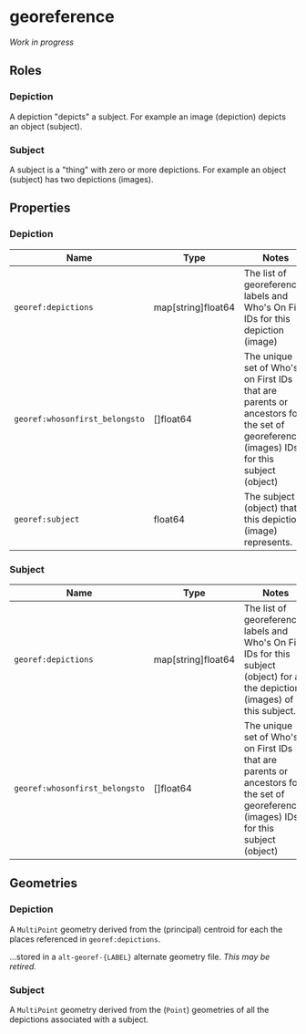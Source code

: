 # georeference

_Work in progress_

## Roles

### Depiction

A depiction "depicts" a subject. For example an image (depiction) depicts an object (subject).

### Subject

A subject is a "thing" with zero or more depictions. For example an object (subject) has two depictions (images).

## Properties

### Depiction

| Name | Type | Notes |
| --- | --- | --- |
| `georef:depictions` | map[string]float64 | The list of georeferenced labels and Who's On First IDs for this depiction (image) |
| `georef:whosonfirst_belongsto` | []float64 | The unique set of Who's on First IDs that are parents or ancestors for the set of georeferenced (images) IDs for this subject (object) |
| `georef:subject` | float64 | The subject (object) that this depiction (image) represents. |

### Subject

| Name | Type | Notes |
| --- | --- | --- |
| `georef:depictions` | map[string]float64 | The list of georeferenced labels and Who's On First IDs for this subject (object) for all the depictions (images) of this subject. |
| `georef:whosonfirst_belongsto` | []float64 | The unique set of Who's on First IDs that are parents or ancestors for the set of georeferenced (images) IDs for this subject (object) |

## Geometries

### Depiction

A `MultiPoint` geometry derived from the (principal) centroid for each the places referenced in `georef:depictions`.

...stored in a `alt-georef-{LABEL}` alternate geometry file. _This may be retired._

### Subject

A `MultiPoint` geometry derived from the (`Point`) geometries of all the depictions associated with a subject.
